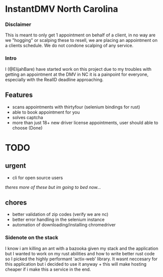 # InstantDMV North Carolina

### Disclaimer
This is meant to only get 1 appointment on behalf of a client, in no way are we "hogging" or scalping these to resell, we are placing an appointment on a clients schedule. We do not condone scalping of any service.

### Intro
I (@ElijahBare) have started work on this project due to my troubles with getting an appointment at the DMV in NC
it is a painpoint for everyone, especially with the RealID deadline approaching.

## Features
- scans appointments with thirtyfour (selenium bindings for rust)
- able to book appointment for you
- solves captcha
- more than just 18+ new driver license appointments, user should able to choose (Done)

# TODO

## urgent
- cli for open source users

*theres more of these but im going to bed now...*

## chores
- better validation of zip codes (verify we are nc)
- better error handling in the selenium instance
- automation of downloading/installing chromedriver



### Sidenote on the stack
I know i am killing an ant with a bazooka given my stack and the application but I wanted to work on my rust abilities and how to write better rust code so I picked the highly performant 'actix-web' library. It wasnt neccesary for this application but i decided to use it anyway + this will make hosting cheaper if i make this a service in the end.
